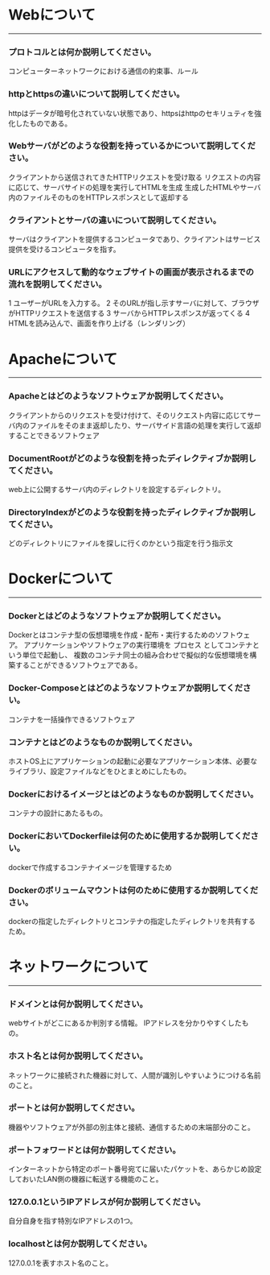 # Webについて
---
### プロトコルとは何か説明してください。
コンピューターネットワークにおける通信の約束事、ルール


### httpとhttpsの違いについて説明してください。
httpはデータが暗号化されていない状態であり、httpsはhttpのセキリュティを強化したものである。


### Webサーバがどのような役割を持っているかについて説明してください。
クライアントから送信されてきたHTTPリクエストを受け取る
リクエストの内容に応じて、サーバサイドの処理を実行してHTMLを生成
生成したHTMLやサーバ内のファイルそのものをHTTPレスポンスとして返却する


### クライアントとサーバの違いについて説明してください。
サーバはクライアントを提供するコンピュータであり、クライアントはサービス提供を受けるコンピュータを指す。


### URLにアクセスして動的なウェブサイトの画面が表示されるまでの流れを説明してください。
1 ユーザーがURLを入力する。
2 そのURLが指し示すサーバに対して、ブラウザがHTTPリクエストを送信する
3 サーバからHTTPレスポンスが返ってくる
4 HTMLを読み込んで、画面を作り上げる（レンダリング）


# Apacheについて
---
### Apacheとはどのようなソフトウェアか説明してください。
クライアントからのリクエストを受け付けて、そのリクエスト内容に応じてサーバ内のファイルをそのまま返却したり、サーバサイド言語の処理を実行して返却することできるソフトウェア


### DocumentRootがどのような役割を持ったディレクティブか説明してください。
web上に公開するサーバ内のディレクトリを設定するディレクトリ。


### DirectoryIndexがどのような役割を持ったディレクティブか説明してください。
どのディレクトリにファイルを探しに行くのかという指定を行う指示文




# Dockerについて
---
### Dockerとはどのようなソフトウェアか説明してください。
Dockerとはコンテナ型の仮想環境を作成・配布・実行するためのソフトウェア。
アプリケーションやソフトウェアの実行環境を プロセス としてコンテナという単位で起動し、
複数のコンテナ同士の組み合わせで擬似的な仮想環境を構築することができるソフトウェアである。


### Docker-Composeとはどのようなソフトウェアか説明してください。
コンテナを一括操作できるソフトウェア


### コンテナとはどのようなものか説明してください。
ホストOS上にアプリケーションの起動に必要なアプリケーション本体、必要なライブラリ、設定ファイルなどをひとまとめにしたもの。


### Dockerにおけるイメージとはどのようなものか説明してください。
コンテナの設計にあたるもの。


### DockerにおいてDockerfileは何のために使用するか説明してください。
dockerで作成するコンテナイメージを管理するため


### Dockerのボリュームマウントは何のために使用するか説明してください。
dockerの指定したディレクトリとコンテナの指定したディレクトリを共有するため。




# ネットワークについて
---
### ドメインとは何か説明してください。
webサイトがどこにあるか判別する情報。
IPアドレスを分かりやすくしたもの。


### ホスト名とは何か説明してください。
ネットワークに接続された機器に対して、人間が識別しやすいようにつける名前のこと。


### ポートとは何か説明してください。
機器やソフトウェアが外部の別主体と接続、通信するための末端部分のこと。


### ポートフォワードとは何か説明してください。
インターネットから特定のポート番号宛てに届いたパケットを、あらかじめ設定しておいたLAN側の機器に転送する機能のこと。


### 127.0.0.1というIPアドレスが何か説明してください。
自分自身を指す特別なIPアドレスの1つ。

### localhostとは何か説明してください。
127.0.0.1を表すホスト名のこと。




